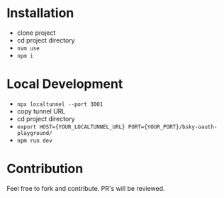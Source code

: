 # Installation
- clone project
- cd project directory
- `nvm use`
- `npm i`

# Local Development
- `npx localtunnel --port 3001`
- copy tunnel URL
- cd project directory
- `export HOST={YOUR_LOCALTUNNEL_URL} PORT={YOUR_PORT}/bsky-oauth-playground/`
- `npm run dev`

# Contribution
Feel free to fork and contribute. PR's will be reviewed.

